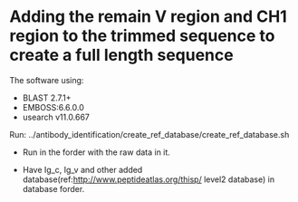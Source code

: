 # Adding the remain V region and CH1 region to the trimmed sequence to create a full length sequence

The software using:
  * BLAST 2.7.1+
  * EMBOSS:6.6.0.0
  * usearch v11.0.667

Run:
../antibody_identification/create_ref_database/create_ref_database.sh

* Run in the forder with the raw data in it.

* Have Ig_c, Ig_v and other added database(ref:http://www.peptideatlas.org/thisp/    level2 database) in database forder.
